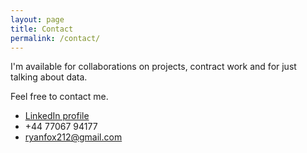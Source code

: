 ```yaml
---
layout: page
title: Contact
permalink: /contact/
---
```


I'm available for collaborations on projects, contract work and for just talking about data.

Feel free to contact me.

- [LinkedIn profile](https://www.linkedin.com/in/ryan-fox7/)
- +44 77067 94177
- ryanfox212@gmail.com
